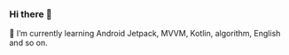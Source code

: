 ### Hi there 👋

🌱 I’m currently learning Android Jetpack, MVVM, Kotlin, algorithm, English and so on.

<!--

<p align="center">
  <a href="https://github.com/jhbxyz">
    <img src="https://github-readme-stats.vercel.app/api?username=jhbxyz&show_icons=true" />
  </a>
</p>

-->

<!--
**jhbxyz/jhbxyz** is a ✨ _special_ ✨ repository because its `README.md` (this file) appears on your GitHub profile.

Here are some ideas to get you started:

- 🔭 I’m currently working on ...
- 🌱 I’m currently learning ...
- 👯 I’m looking to collaborate on ...
- 🤔 I’m looking for help with ...
- 💬 Ask me about ...
- 📫 How to reach me: ...
- 😄 Pronouns: ...
- ⚡ Fun fact: ...
-->
